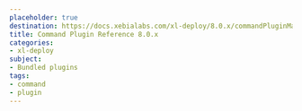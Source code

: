 ```yaml
---
placeholder: true
destination: https://docs.xebialabs.com/xl-deploy/8.0.x/commandPluginManual.html
title: Command Plugin Reference 8.0.x
categories:
- xl-deploy
subject:
- Bundled plugins
tags:
- command
- plugin
---
```

